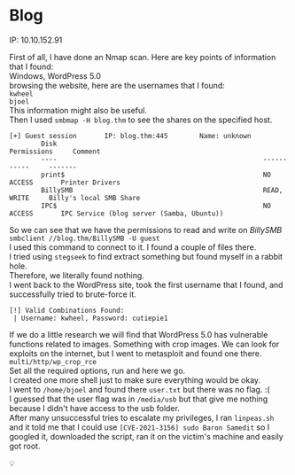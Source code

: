 # Blog

IP: 10.10.152.91<br>

First of all, I have done an Nmap scan. Here are key points of information that I found:<br>
Windows, WordPress 5.0<br>
browsing the website, here are the usernames that I found:<br>
`kwheel`<br>
`bjoel`<br>
This information might also be useful.<br>
Then I used `smbmap -H blog.thm` to see the shares on the specified host.<br>
```
[+] Guest session       IP: blog.thm:445        Name: unknown                                           
        Disk                                                    Permissions     Comment
        ----                                                    -----------     -------
        print$                                                  NO ACCESS       Printer Drivers
        BillySMB                                                READ, WRITE     Billy's local SMB Share
        IPC$                                                    NO ACCESS       IPC Service (blog server (Samba, Ubuntu))
```

So we can see that we have the permissions to read and write on *BillySMB*<br>
`smbclient //blog.thm/BillySMB -U guest`<br>
I used this command to connect to it. I found a couple of files there.<br>
I tried using `stegseek` to find extract something but found myself in a rabbit hole.<br>
Therefore, we literally found nothing.<br>
I went back to the WordPress site, took the first username that I found, and successfully tried to brute-force it.
```
[!] Valid Combinations Found:
 | Username: kwheel, Password: cutiepie1
```

If we do a little research we will find that WordPress 5.0 has vulnerable functions related to images. Something with crop images. We can look for exploits on the internet, but I went to metasploit and found one there.<br>
`multi/http/wp_crop_rce`<br>
Set all the required options, run and here we go.<br>
I created one more shell just to make sure everything would be okay.<br>
I went to `/home/bjoel` and found there `user.txt` but there was no flag. :( <br>
I guessed that the user flag was in `/media/usb` but that give me nothing because I didn't have access to the usb folder.<br>
After many unsuccessful tries to escalate my privileges, I ran `linpeas.sh` and it told me that I could use `[CVE-2021-3156] sudo Baron Samedit` so I googled it, downloaded the script, ran it on the victim's machine and easily got root.

:bulb:
